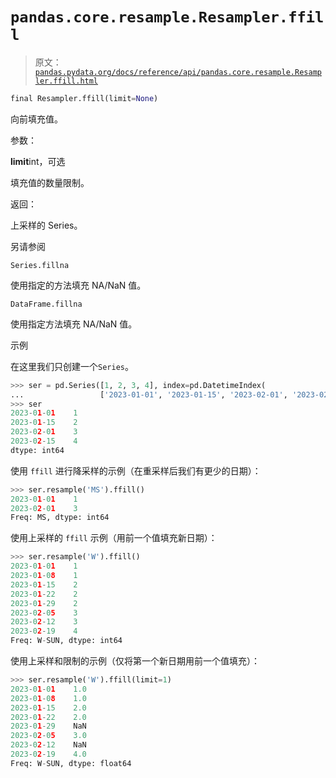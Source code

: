 # `pandas.core.resample.Resampler.ffill`

> 原文：[`pandas.pydata.org/docs/reference/api/pandas.core.resample.Resampler.ffill.html`](https://pandas.pydata.org/docs/reference/api/pandas.core.resample.Resampler.ffill.html)

```py
final Resampler.ffill(limit=None)
```

向前填充值。

参数：

**limit**int，可选

填充值的数量限制。

返回：

上采样的 Series。

另请参阅

`Series.fillna`

使用指定的方法填充 NA/NaN 值。

`DataFrame.fillna`

使用指定方法填充 NA/NaN 值。

示例

在这里我们只创建一个`Series`。

```py
>>> ser = pd.Series([1, 2, 3, 4], index=pd.DatetimeIndex(
...                 ['2023-01-01', '2023-01-15', '2023-02-01', '2023-02-15']))
>>> ser
2023-01-01    1
2023-01-15    2
2023-02-01    3
2023-02-15    4
dtype: int64 
```

使用 `ffill` 进行降采样的示例（在重采样后我们有更少的日期）：

```py
>>> ser.resample('MS').ffill()
2023-01-01    1
2023-02-01    3
Freq: MS, dtype: int64 
```

使用上采样的 `ffill` 示例（用前一个值填充新日期）：

```py
>>> ser.resample('W').ffill()
2023-01-01    1
2023-01-08    1
2023-01-15    2
2023-01-22    2
2023-01-29    2
2023-02-05    3
2023-02-12    3
2023-02-19    4
Freq: W-SUN, dtype: int64 
```

使用上采样和限制的示例（仅将第一个新日期用前一个值填充）：

```py
>>> ser.resample('W').ffill(limit=1)
2023-01-01    1.0
2023-01-08    1.0
2023-01-15    2.0
2023-01-22    2.0
2023-01-29    NaN
2023-02-05    3.0
2023-02-12    NaN
2023-02-19    4.0
Freq: W-SUN, dtype: float64 
```
